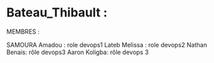 ﻿# Bateau_Thibault : 
MEMBRES : 


SAMOURA Amadou : role devops1
Lateb Melissa : role devops2
Nathan Benais: rôle devops3
Aaron Koligba: rôle devops 3

